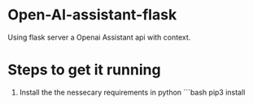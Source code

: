 # Open-AI-assistant-flask
Using flask server a Openai Assistant api with context.

# Steps to get it running
1. Install the the nessecary requirements in python ```bash
        pip3 install 

